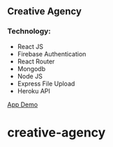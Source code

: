 ## Creative Agency

### Technology:

- React JS
- Firebase Authentication
- React Router
- Mongodb
- Node JS
- Express File Upload
- Heroku API

[App Demo](https://creative-agency-ea3df.firebaseapp.com/)
# creative-agency
